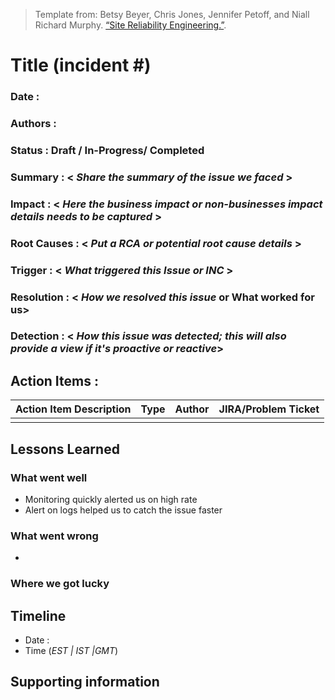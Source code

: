 > Template from: Betsy Beyer, Chris Jones, Jennifer Petoff, and Niall Richard Murphy. [“Site Reliability Engineering.”](https://landing.google.com/sre/book/chapters/postmortem.html).

# Title (incident #)

### Date :

### Authors : 

### Status : **Draft / In-Progress/ Completed**

### Summary : < _Share the summary of the issue we faced_ >

### Impact : < _Here the business impact or non-businesses impact details needs to be captured_ >

### Root Causes : < _Put a RCA or potential root cause details_ >

### Trigger : < _What triggered this Issue or INC_ >

### Resolution : < _How we resolved this issue_ or What worked for us>

### Detection : < _How this issue was detected; this will also provide a view if it's proactive or reactive_>

## Action Items :

| Action Item Description | Type | Author | JIRA/Problem Ticket |
|------------------------ |----- |------- |---------------------|
 |                         |      |        |                     |

## Lessons Learned 

### What went well
* Monitoring quickly alerted us on high rate
* Alert on logs helped us to catch the issue faster

### What went wrong
*

### Where we got lucky

## Timeline
  * Date : 
  * Time (_EST | IST |GMT_)
## Supporting information